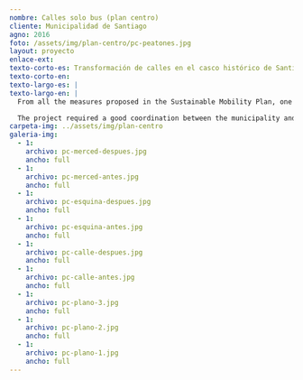 ```yaml
---
nombre: Calles solo bus (plan centro)
cliente: Municipalidad de Santiago
agno: 2016
foto: /assets/img/plan-centro/pc-peatones.jpg
layout: proyecto
enlace-ext: 
texto-corto-es: Transformación de calles en el casco histórico de Santiago para hacerlas más eficientes y seguras para el transporte público y los peatones.
texto-corto-en:
texto-largo-es: |
texto-largo-en: |
  From all the measures proposed in the Sustainable Mobility Plan, one of the most recognized and awarded is the so-called downtown programme or **Plan Centro**. It proposed the remodeling of 7 important streets that had public transport and are located in the most active and congested part of the Santiago's historic district. The main purpose of this redesign was to facilitate the movements of both pedestrians and buses, by removing private cars and rethinking the street section and allocation of space. In some segments the vehicular lanes were reduced from three to one, and the sidewalks doubled. Also, the height differences between pedestrian and vehicular spaces were eliminated, leaving a continuous surface with improved universal access.

  The project required a good coordination between the municipality and other government agencies, and has been rewarded by several prizes (mentioned above).
carpeta-img: ../assets/img/plan-centro
galeria-img:
  - 1:
    archivo: pc-merced-despues.jpg
    ancho: full
  - 1:
    archivo: pc-merced-antes.jpg
    ancho: full
  - 1:
    archivo: pc-esquina-despues.jpg
    ancho: full
  - 1:
    archivo: pc-esquina-antes.jpg
    ancho: full
  - 1:
    archivo: pc-calle-despues.jpg
    ancho: full
  - 1:
    archivo: pc-calle-antes.jpg
    ancho: full
  - 1:
    archivo: pc-plano-3.jpg
    ancho: full
  - 1:
    archivo: pc-plano-2.jpg
    ancho: full
  - 1:
    archivo: pc-plano-1.jpg
    ancho: full
---
```


